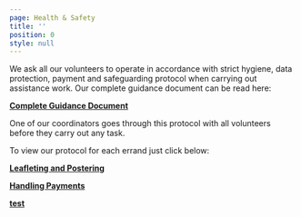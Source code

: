 ```yaml
---
page: Health & Safety
title: ''
position: 0
style: null
---
```

We ask all our volunteers to operate in accordance with strict hygiene, data protection, payment and safeguarding protocol when carrying out assistance work. Our complete guidance document can be read here: <!--StartFragment-->

**[Complete Guidance Document](https://docs.google.com/document/d/1QVs4MYPl9AfLSI50sbSmUCNUkFIA72LVAr-iC7976s0/edit#)**

<!--EndFragment-->

One of our coordinators goes through this protocol with all volunteers before they carry out any task. 

To view our protocol for each errand just click below:

<!--StartFragment-->

**[Leafleting and Postering](https://docs.google.com/document/d/1qHyQQ2qUMLpSzQ7sBBpQd65fJoZ6CjANd8rLG5P1CHk/edit?usp=sharing)**

<!--EndFragment-->

<!--StartFragment-->

**[Handling Payments](https://docs.google.com/document/d/1P41oaOVWiUus4i8m6b6X9aLNcg0QeJA4hW5prYX6qeM/edit?usp=sharing)**

<!--EndFragment-->

<!--StartFragment-->

**[test](https://docs.google.com/document/d/e/2PACX-1vTgHVojNhojQwsDUmVOK9BE509HFjlg7GRblaVR68OCylyGH5qgsglXGLt9FoaFOvW5ZcyImjmidIIY/pub)**

<!--EndFragment-->